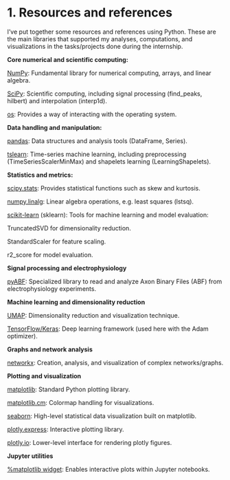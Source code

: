 # 1. Resources and references

I’ve put together some resources and references using Python. These are the main libraries that supported my analyses, computations, and visualizations in the tasks/projects done during the internship.

    
    
**Core numerical and scientific computing:**

[NumPy](https://www.w3schools.com/python/numpy/numpy_intro.asp): Fundamental library for numerical computing, arrays, and linear algebra.

[SciPy](https://www.w3schools.com/python/scipy/scipy_intro.php): Scientific computing, including signal processing (find_peaks, hilbert) and interpolation (interp1d).

[os](https://docs.python.org/3.10/library/os.html): Provides a way of interacting with the operating system.

**Data handling and manipulation:**

[pandas](https://pypi.org/project/pandas/): Data structures and analysis tools (DataFrame, Series).

[tslearn](https://pypi.org/project/tslearn/): Time-series machine learning, including preprocessing (TimeSeriesScalerMinMax) and shapelets learning (LearningShapelets).

**Statistics and metrics:**

[scipy.stats](https://docs.scipy.org/doc/scipy/tutorial/stats.html): Provides statistical functions such as skew and kurtosis.

[numpy.linalg](https://numpy.org/doc/2.1/reference/routines.linalg.html): Linear algebra operations, e.g. least squares (lstsq).

[scikit-learn](https://pypi.org/project/scikit-learn/) (sklearn): Tools for machine learning and model evaluation:

  TruncatedSVD for dimensionality reduction.

  StandardScaler for feature scaling.

  r2_score for model evaluation.

**Signal processing and electrophysiology**

[pyABF](https://swharden.com/pyabf/): Specialized library to read and analyze Axon Binary Files (ABF) from electrophysiology experiments.

**Machine learning and dimensionality reduction**

[UMAP](https://umap-learn.readthedocs.io/en/latest/): Dimensionality reduction and visualization technique.

[TensorFlow/Keras](https://pypi.org/project/tf-keras/): Deep learning framework (used here with the Adam optimizer).

**Graphs and network analysis**

[networkx](https://networkx.org/documentation/stable/tutorial.html): Creation, analysis, and visualization of complex networks/graphs.

**Plotting and visualization**

[matplotlib](https://pypi.org/project/matplotlib/): Standard Python plotting library.

[matplotlib.cm](https://matplotlib.org/stable/api/cm_api.html): Colormap handling for visualizations.

[seaborn](https://pypi.org/project/seaborn/): High-level statistical data visualization built on matplotlib.

[plotly.express](https://plotly.com/python/plotly-express/): Interactive plotting library.

[plotly.io](https://plotly.com/python-api-reference/generated/plotly.io.html): Lower-level interface for rendering plotly figures.

**Jupyter utilities**

[%matplotlib widget](https://matplotlib.org/stable/api/widgets_api.html): Enables interactive plots within Jupyter notebooks.
